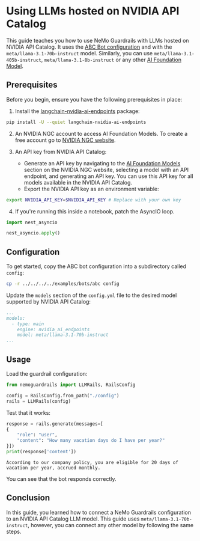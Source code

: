 # Using LLMs hosted on NVIDIA API Catalog

This guide teaches you how to use NeMo Guardrails with LLMs hosted on NVIDIA API Catalog. It uses the [ABC Bot configuration](../../../../examples/bots/abc) and with the `meta/llama-3.1-70b-instruct` model. Similarly, you can use `meta/llama-3.1-405b-instruct`, `meta/llama-3.1-8b-instruct` or any other [AI Foundation Model](https://build.nvidia.com/explore/discover).

## Prerequisites

Before you begin, ensure you have the following prerequisites in place:

1. Install the [langchain-nvidia-ai-endpoints](https://github.com/langchain-ai/langchain-nvidia/tree/main/libs/ai-endpoints) package:

```bash
pip install -U --quiet langchain-nvidia-ai-endpoints
```

2. An NVIDIA NGC account to access AI Foundation Models. To create a free account go to [NVIDIA NGC website](https://ngc.nvidia.com/).

3. An API key from NVIDIA API Catalog:
   - Generate an API key by navigating to the [AI Foundation Models](https://build.nvidia.com/explore/discover) section on the NVIDIA NGC website, selecting a model with an API endpoint, and generating an API key. You can use this API key for all models available in the NVIDIA API Catalog.
   - Export the NVIDIA API key as an environment variable:

```bash
export NVIDIA_API_KEY=$NVIDIA_API_KEY # Replace with your own key
```

4. If you're running this inside a notebook, patch the AsyncIO loop.

```python
import nest_asyncio

nest_asyncio.apply()
```

## Configuration

To get started, copy the ABC bot configuration into a subdirectory called `config`:

```bash
cp -r ../../../../examples/bots/abc config
```

Update the `models` section of the `config.yml` file to the desired model supported by NVIDIA API Catalog:

```yaml
...
models:
  - type: main
    engine: nvidia_ai_endpoints
    model: meta/llama-3.1-70b-instruct
...
```

## Usage

Load the guardrail configuration:

```python
from nemoguardrails import LLMRails, RailsConfig

config = RailsConfig.from_path("./config")
rails = LLMRails(config)
```

Test that it works:

```python
response = rails.generate(messages=[
{
    "role": "user",
    "content": "How many vacation days do I have per year?"
}])
print(response['content'])
```

```
According to our company policy, you are eligible for 20 days of vacation per year, accrued monthly.
```

You can see that the bot responds correctly.

## Conclusion

In this guide, you learned how to connect a NeMo Guardrails configuration to an NVIDIA API Catalog LLM model. This guide uses `meta/llama-3.1-70b-instruct`, however, you can connect any other model by following the same steps.
